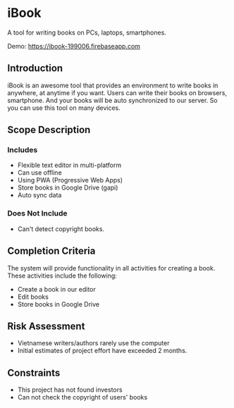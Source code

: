 # iBook
A tool for writing books on PCs, laptops, smartphones.

Demo: https://ibook-199006.firebaseapp.com

## Introduction
iBook is an awesome tool that provides an environment to write books in anywhere, at anytime if you want. Users can write their books on browsers, smartphone. And your books will be auto synchronized to our server. So you can use this tool on many devices.

## Scope Description
### Includes
- Flexible text editor in multi-platform
- Can use offline
- Using PWA (Progressive Web Apps)
- Store books in Google Drive (gapi)
- Auto sync data

### Does Not Include
- Can't detect copyright books.

## Completion Criteria
The system will provide functionality in all activities for creating a book. These activities include the following:
- Create a book in our editor
- Edit books
- Store books in Google Drive

## Risk Assessment
- Vietnamese writers/authors rarely use the computer
- Initial estimates of project effort have exceeded 2 months.

## Constraints
- This project has not found investors
- Can not check the copyright of users' books
